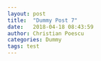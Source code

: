 ```yaml
---
layout: post
title:  "Dummy Post 7"
date:   2018-04-18 08:43:59
author: Christian Poescu
categories: Dummy
tags: test
---
```


